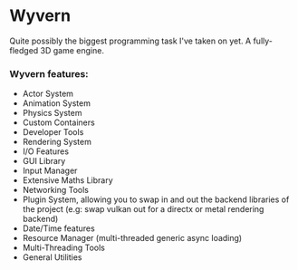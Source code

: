 # Wyvern

Quite possibly the biggest programming task I've taken on yet. A fully-fledged 3D game engine.

### Wyvern features:
 * Actor System
 * Animation System
 * Physics System
 * Custom Containers
 * Developer Tools
 * Rendering System
 * I/O Features
 * GUI Library
 * Input Manager
 * Extensive Maths Library
 * Networking Tools
 * Plugin System, allowing you to swap in and out the backend libraries of the project (e.g: swap vulkan out for a directx or metal rendering backend)
 * Date/Time features
 * Resource Manager (multi-threaded generic async loading)
 * Multi-Threading Tools
 * General Utilities
